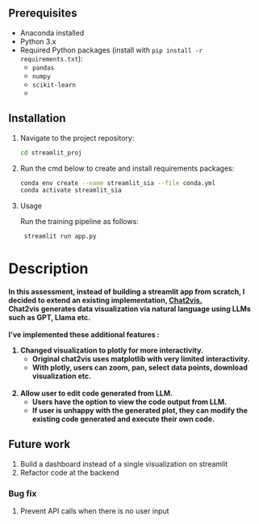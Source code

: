 ## Prerequisites

- Anaconda installed
- Python 3.x
- Required Python packages (install with `pip install -r requirements.txt`):
  - `pandas`
  - `numpy`
  - `scikit-learn`
  -

## Installation

1. Navigate to the project repository:

   ```bash
   cd streamlit_proj
   ```

2. Run the cmd below to create and install requirements packages:

   ```bash
   conda env create --name streamlit_sia --file conda.yml
   conda activate streamlit_sia
   ```

3. Usage

   Run the training pipeline as follows:

   ```bash
    streamlit run app.py
   ```

# Description

<h4 >
      In this assessment, instead of building a streamlit app from scratch, I decided to extend an existing implementation, <a href= 'https://blog.streamlit.io/chat2vis-ai-driven-visualisations-with-streamlit-and-natural-language/' > Chat2vis.</a><br>
      Chat2vis generates data visualization via natural language using LLMs such as GPT, Llama etc.
      <br><br> I've implemented these additional features :<br>
         <ol>
            <li>Changed visualization to plotly for more interactivity.
               <ul>
                     <li>Original chat2vis uses matplotlib with very limited interactivity.</li>
                     <li>With plotly, users can zoom, pan, select data points, download visualization etc.</li>
               </ul>
            </li>
            <br><li>
               Allow user to edit code generated from LLM.
               <ul>
                     <li>Users have the option to view the code output from LLM.</li>
                     <li>If user is unhappy with the generated plot, they can modify the existing code generated and execute their own code.</li>
               </ul>
            </li>
         </ol> 
</h4>

## Future work

1. Build a dashboard instead of a single visualization on streamlit
2. Refactor code at the backend

### Bug fix

1. Prevent API calls when there is no user input
